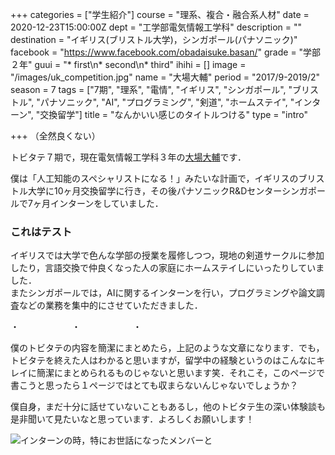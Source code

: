 +++
categories = ["学生紹介"]
course = "理系、複合・融合系人材"
date = 2020-12-23T15:00:00Z
dept = "工学部電気情報工学科"
description = ""
destination = "イギリス(ブリストル大学)，シンガポール(パナソニック)"
facebook = "https://www.facebook.com/obadaisuke.basan/"
grade = "学部２年"
guui = "* first\n* second\n* third"
ihihi = []
image = "/images/uk_competition.jpg"
name = "大場大輔"
period = "2017/9-2019/2"
season = 7
tags = ["7期", "理系", "電情", "イギリス", "シンガポール", "ブリストル", "パナソニック", "AI", "プログラミング", "剣道", "ホームステイ", "インターン", "交換留学"]
title = "なんかいい感じのタイトルつける"
type = "intro"

+++
（全然良くない）

トビタテ７期で，現在電気情報工学科３年の[大場大輔](https://www.facebook.com/obadaisuke.basan/)です．

僕は「人工知能のスペシャリストになる！」みたいな計画で，イギリスのブリストル大学に10ヶ月交換留学に行き，その後パナソニックR&Dセンターシンガポールで7ヶ月インターンをしていました．

### これはテスト

イギリスでは大学で色んな学部の授業を履修しつつ，現地の剣道サークルに参加したり，言語交換で仲良くなった人の家庭にホームステイしにいったりしていました．  
またシンガポールでは，AIに関するインターンを行い，プログラミングや論文調査などの業務を集中的にさせていただきました．

・　　　　　　・　　　　　　・

僕のトビタテの内容を簡潔にまとめたら，上記のような文章になります．でも，トビタテを終えた人はわかると思いますが，留学中の経験というのはこんなにキレイに簡潔にまとめられるものじゃないと思います笑．それこそ，このページで書こうと思ったら１ページではとても収まらないんじゃないでしょうか？

僕自身，まだ十分に話せていないこともあるし，他のトビタテ生の深い体験談も是非聞いて見たいなと思っています．よろしくお願いします！

![インターンの時，特にお世話になったメンバーと](/images/obadaisuke2.jpg "インターンの時，特にお世話になったメンバーと")